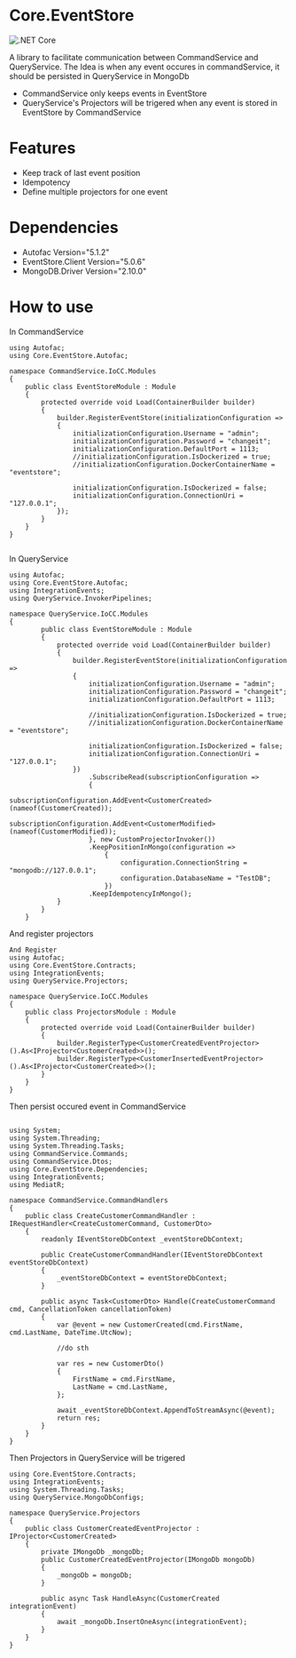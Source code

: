 # Core.EventStore

![.NET Core](https://github.com/younos1986/Core.EventStore/workflows/.NET%20Core/badge.svg)


A library to facilitate communication between CommandService and QueryService. The Idea is when any event occures in commandService, it should be persisted in QueryService in MongoDb


- CommandService only keeps events in EventStore
- QueryService's Projectors will be trigered when any event is stored in EventStore by CommandService



# Features

* Keep track of last event position
* Idempotency
* Define multiple projectors for one event


# Dependencies

* Autofac Version="5.1.2"
* EventStore.Client Version="5.0.6"
* MongoDB.Driver Version="2.10.0"

# How to use 

In CommandService

```
using Autofac;
using Core.EventStore.Autofac;

namespace CommandService.IoCC.Modules
{
    public class EventStoreModule : Module
    {
        protected override void Load(ContainerBuilder builder)
        {
            builder.RegisterEventStore(initializationConfiguration =>
            {
                initializationConfiguration.Username = "admin";
                initializationConfiguration.Password = "changeit";
                initializationConfiguration.DefaultPort = 1113;
                //initializationConfiguration.IsDockerized = true;
                //initializationConfiguration.DockerContainerName = "eventstore";

                initializationConfiguration.IsDockerized = false;
                initializationConfiguration.ConnectionUri = "127.0.0.1";
            });
        }
    }
}


```

In QueryService

```
using Autofac;
using Core.EventStore.Autofac;
using IntegrationEvents;
using QueryService.InvokerPipelines;

namespace QueryService.IoCC.Modules
{
        public class EventStoreModule : Module
        {
            protected override void Load(ContainerBuilder builder)
            {
                builder.RegisterEventStore(initializationConfiguration =>
                {
                    initializationConfiguration.Username = "admin";
                    initializationConfiguration.Password = "changeit";
                    initializationConfiguration.DefaultPort = 1113;

                    //initializationConfiguration.IsDockerized = true;
                    //initializationConfiguration.DockerContainerName = "eventstore";

                    initializationConfiguration.IsDockerized = false;
                    initializationConfiguration.ConnectionUri = "127.0.0.1";
                })
                    .SubscribeRead(subscriptionConfiguration =>
                    {
                        subscriptionConfiguration.AddEvent<CustomerCreated>(nameof(CustomerCreated));
                        subscriptionConfiguration.AddEvent<CustomerModified>(nameof(CustomerModified));
                    }, new CustomProjectorInvoker())
                    .KeepPositionInMongo(configuration =>
                        {
                            configuration.ConnectionString = "mongodb://127.0.0.1";
                            configuration.DatabaseName = "TestDB";
                        })
                    .KeepIdempotencyInMongo();
            }
        }
    }
```

And register projectors

```
And Register 
using Autofac;
using Core.EventStore.Contracts;
using IntegrationEvents;
using QueryService.Projectors;

namespace QueryService.IoCC.Modules
{
    public class ProjectorsModule : Module
    {
        protected override void Load(ContainerBuilder builder)
        {
            builder.RegisterType<CustomerCreatedEventProjector>().As<IProjector<CustomerCreated>>();
            builder.RegisterType<CustomerInsertedEventProjector>().As<IProjector<CustomerCreated>>();
        }
    }
}

```



Then persist occured event in CommandService
```

using System;
using System.Threading;
using System.Threading.Tasks;
using CommandService.Commands;
using CommandService.Dtos;
using Core.EventStore.Dependencies;
using IntegrationEvents;
using MediatR;

namespace CommandService.CommandHandlers
{
    public class CreateCustomerCommandHandler : IRequestHandler<CreateCustomerCommand, CustomerDto>
    {
        readonly IEventStoreDbContext _eventStoreDbContext;

        public CreateCustomerCommandHandler(IEventStoreDbContext eventStoreDbContext)
        {
            _eventStoreDbContext = eventStoreDbContext;
        }

        public async Task<CustomerDto> Handle(CreateCustomerCommand cmd, CancellationToken cancellationToken)
        {
            var @event = new CustomerCreated(cmd.FirstName, cmd.LastName, DateTime.UtcNow);

            //do sth
            
            var res = new CustomerDto()
            {
                FirstName = cmd.FirstName,
                LastName = cmd.LastName,
            };

            await _eventStoreDbContext.AppendToStreamAsync(@event);
            return res;
        }
    }
}

```


Then Projectors in QueryService will be trigered

```
using Core.EventStore.Contracts;
using IntegrationEvents;
using System.Threading.Tasks;
using QueryService.MongoDbConfigs;

namespace QueryService.Projectors
{
    public class CustomerCreatedEventProjector : IProjector<CustomerCreated>
    {
        private IMongoDb _mongoDb; 
        public CustomerCreatedEventProjector(IMongoDb mongoDb)
        {
            _mongoDb = mongoDb;
        }
        
        public async Task HandleAsync(CustomerCreated integrationEvent)
        {
            await _mongoDb.InsertOneAsync(integrationEvent);
        }
    }
}

```




